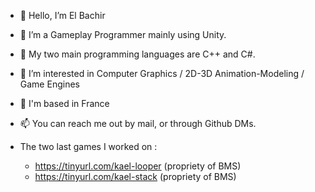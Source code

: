 - 👋 Hello, I’m El Bachir
- 🌱 I’m a Gameplay Programmer mainly using Unity.
- 🎏 My two main programming languages are C++ and C#.
- 👀 I’m interested in Computer Graphics / 2D-3D Animation-Modeling / Game Engines
- :round_pushpin:  I'm based in France
- 📫 You can reach me out by mail, or through Github DMs.

- The two last games I worked on :
  *  https://tinyurl.com/kael-looper (propriety of BMS)
  *  https://tinyurl.com/kael-stack  (propriety of BMS)
<!---
kaelyavel/kaelyavel is a ✨ special ✨ repository because its `README.md` (this file) appears on your GitHub profile.
You can click the Preview link to take a look at your changes.
--->

